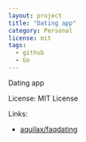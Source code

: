 ```yaml
---
layout: project
title: "Dating app"
category: Personal
license: mit
tags:
  - github
  - Go
---
```


Dating app

License: MIT License

Links:

* [aquilax/faqdating](https://github.com/aquilax/faqdating)
